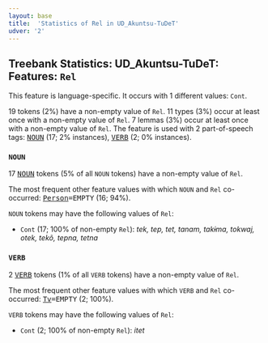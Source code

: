 ```yaml
---
layout: base
title:  'Statistics of Rel in UD_Akuntsu-TuDeT'
udver: '2'
---
```


## Treebank Statistics: UD_Akuntsu-TuDeT: Features: `Rel`

This feature is language-specific.
It occurs with 1 different values: `Cont`.

19 tokens (2%) have a non-empty value of `Rel`.
11 types (3%) occur at least once with a non-empty value of `Rel`.
7 lemmas (3%) occur at least once with a non-empty value of `Rel`.
The feature is used with 2 part-of-speech tags: <tt><a href="aqz_tudet-pos-NOUN.html">NOUN</a></tt> (17; 2% instances), <tt><a href="aqz_tudet-pos-VERB.html">VERB</a></tt> (2; 0% instances).

### `NOUN`

17 <tt><a href="aqz_tudet-pos-NOUN.html">NOUN</a></tt> tokens (5% of all `NOUN` tokens) have a non-empty value of `Rel`.

The most frequent other feature values with which `NOUN` and `Rel` co-occurred: <tt><a href="aqz_tudet-feat-Person.html">Person</a></tt><tt>=EMPTY</tt> (16; 94%).

`NOUN` tokens may have the following values of `Rel`:

* `Cont` (17; 100% of non-empty `Rel`): <em>tek, tep, tet, tanam, takɨma, tokwaj, otek, tekõ, tepna, tetna</em>

### `VERB`

2 <tt><a href="aqz_tudet-pos-VERB.html">VERB</a></tt> tokens (1% of all `VERB` tokens) have a non-empty value of `Rel`.

The most frequent other feature values with which `VERB` and `Rel` co-occurred: <tt><a href="aqz_tudet-feat-Tv.html">Tv</a></tt><tt>=EMPTY</tt> (2; 100%).

`VERB` tokens may have the following values of `Rel`:

* `Cont` (2; 100% of non-empty `Rel`): <em>itet</em>

